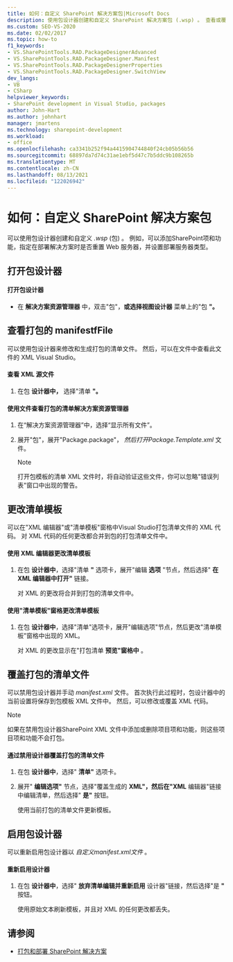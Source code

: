 ```yaml
---
title: 如何：自定义 SharePoint 解决方案包|Microsoft Docs
description: 使用包设计器创建和自定义 SharePoint 解决方案包 (.wsp) 。 查看或覆盖打包的清单文件。 更改清单模板。
ms.custom: SEO-VS-2020
ms.date: 02/02/2017
ms.topic: how-to
f1_keywords:
- VS.SharePointTools.RAD.PackageDesignerAdvanced
- VS.SharePointTools.RAD.PackageDesigner.Manifest
- VS.SharePointTools.RAD.PackageDesignerProperties
- VS.SharePointTools.RAD.PackageDesigner.SwitchView
dev_langs:
- VB
- CSharp
helpviewer_keywords:
- SharePoint development in Visual Studio, packages
author: John-Hart
ms.author: johnhart
manager: jmartens
ms.technology: sharepoint-development
ms.workload:
- office
ms.openlocfilehash: ca3341b252f94a4415904744840f24cb05b56b56
ms.sourcegitcommit: 68897da7d74c31ae1ebf5d47c7b5ddc9b108265b
ms.translationtype: MT
ms.contentlocale: zh-CN
ms.lasthandoff: 08/13/2021
ms.locfileid: "122026942"
---
```

# <a name="how-to-customize-a-sharepoint-solution-package"></a>如何：自定义 SharePoint 解决方案包
  可以使用包设计器创建和自定义 *.wsp* (包) 。 例如，可以添加SharePoint项和功能，指定在部署解决方案时是否重置 Web 服务器，并设置部署服务器类型。

## <a name="open-the-package-designer"></a>打开包设计器

#### <a name="to-open-the-package-designer"></a>打开包设计器

- 在 **解决方案资源管理器** 中，双击"包"，**或选择视图设计器** 菜单上的"包 **"。** 

## <a name="view-the-packaged-manifestffile"></a>查看打包的 manifestfFile
 可以使用包设计器来修改和生成打包的清单文件。 然后，可以在文件中查看此文件的 XML Visual Studio。

#### <a name="to-view-the-xml-source-file"></a>查看 XML 源文件

1. 在包 **设计器中，** 选择"清单 **"。**

#### <a name="to-view-the-packaged-manifest-file-by-using-solution-explorer"></a>使用文件查看打包的清单解决方案资源管理器

1. 在“解决方案资源管理器”中，选择“显示所有文件”。

2. 展开"包"，展开"Package.package"， *然后打开Package.Template.xml* 文件。

    > [!NOTE]
    > 打开包模板的清单 XML 文件时，将自动验证这些文件，你可以忽略"错误列表"窗口中出现的警告。

## <a name="change-the-manifest-template"></a>更改清单模板
 可以在"XML 编辑器"或"清单模板"窗格中Visual Studio打包清单文件的 XML 代码。 对 XML 代码的任何更改都合并到包的打包清单文件中。

#### <a name="to-change-the-manifest-template-by-using-the-xml-editor"></a>使用 XML 编辑器更改清单模板

1. 在包 **设计器中**，选择"清单 **"** 选项卡，展开"编辑 **选项** "节点，然后选择" **在 XML 编辑器中打开"** 链接。

     对 XML 的更改将合并到打包的清单文件中。

#### <a name="to-change-the-manifest-template-by-using-the-manifest-template-pane"></a>使用"清单模板"窗格更改清单模板

1. 在包 **设计器中**，选择"清单"选项卡，展开"编辑选项"节点，然后更改"清单模板"窗格中出现的 XML。

     对 XML 的更改显示在"打包清单 **预览"窗格中** 。

## <a name="overwrite-the-packaged-manifest-file"></a>覆盖打包的清单文件
 可以禁用包设计器并手动 *manifest.xml* 文件。 首次执行此过程时，包设计器中的当前设置将保存到包模板 XML 文件中。 然后，可以修改或覆盖 XML 代码。

> [!NOTE]
> 如果在禁用包设计器SharePoint XML 文件中添加或删除项目项和功能，则这些项目项和功能不会打包。

#### <a name="to-overwrite-packaged-manifest-file-by-disabling-the-designer"></a>通过禁用设计器覆盖打包的清单文件

1. 在包 **设计器中**，选择" **清单"** 选项卡。

2. 展开" **编辑选项"** 节点，选择"覆盖生成的 **XML"，然后在"XML** 编辑器"链接中编辑清单，然后选择" **是"** 按钮。

     使用当前打包的清单文件更新模板。

## <a name="enable-the-package-designer"></a>启用包设计器
 可以重新启用包设计器以 *自定义manifest.xml文件* 。

#### <a name="to-re-enable-the-designer"></a>重新启用设计器

1. 在包 **设计器中**，选择" **放弃清单编辑并重新启用** 设计器"链接，然后选择"是 **"** 按钮。

     使用原始文本刷新模板，并且对 XML 的任何更改都丢失。

## <a name="see-also"></a>请参阅
- [打包和部署 SharePoint 解决方案](../sharepoint/packaging-and-deploying-sharepoint-solutions.md)
